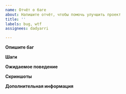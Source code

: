 ```yaml
---
name: Отчёт о баге
about: Напишите отчёт, чтобы помочь улучшить проект
title: ''
labels: bug, wtf
assignees: dadyarri

---
```


**Опишите баг**

<!-- Понятное и подробное описание проблемы -->

**Шаги**

<!-- Что нужно сделать, чтобы повторить баг:

Напишите список шагов, кототрые нужно выполнить, чтобы увидеть баг. -->

**Ожидаемое поведение**

<!-- Понятное и подробное объяснение, того, что вы ожидали увидеть. -->

**Скриншоты**

<!-- Если возможно, приложите скриншоты, описывающие вашу проблему -->

**Дополнительная информация**

<!-- Любая информация, которая может помочь решить проблему -->
